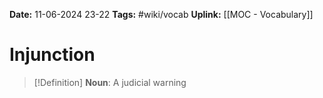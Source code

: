 **Date:** 11-06-2024 23-22
**Tags:** #wiki/vocab 
**Uplink:** [[MOC - Vocabulary]]

# Injunction

>[!Definition]
>**Noun**: A judicial warning

